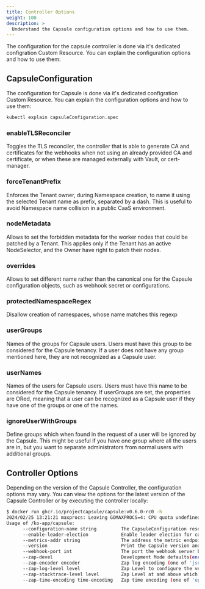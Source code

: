 ```yaml
---
title: Controller Options
weight: 100
description: >
  Understand the Capsule configuration options and how to use them.
---
```


The configuration for the capsule controller is done via it's dedicated configration Custom Resource. You can explain the configuration options and how to use them:



## CapsuleConfiguration

The configuration for Capsule is done via it's dedicated configration Custom Resource. You can explain the configuration options and how to use them:

```bash
kubectl explain capsuleConfiguration.spec
```

### enableTLSReconciler
Toggles the TLS reconciler, the controller that is able to generate CA and certificates for the webhooks when not using an already provided CA and certificate, or when these are managed externally with Vault, or cert-manager.

### forceTenantPrefix
Enforces the Tenant owner, during Namespace creation, to name it using the selected Tenant name as prefix, separated by a dash. This is useful to avoid Namespace name collision in a public CaaS environment.

### nodeMetadata
Allows to set the forbidden metadata for the worker nodes that could be patched by a Tenant. This applies only if the Tenant has an active NodeSelector, and the Owner have right to patch their nodes.

### overrides
Allows to set different name rather than the canonical one for the Capsule configuration objects, such as webhook secret or configurations.

### protectedNamespaceRegex
Disallow creation of namespaces, whose name matches this regexp

### userGroups
Names of the groups for Capsule users. Users must have this group to be considered for the Capsule tenancy. If a user does not have any group mentioned here, they are not recognized as a Capsule user.

### userNames
Names of the users for Capsule users. Users must have this name to be considered for the Capsule tenancy. If userGroups are set, the properties are ORed, meaning that a user can be recognized as a Capsule user if they have one of the groups or one of the names.

### ignoreUserWithGroups
Define groups which when found in the request of a user will be ignored by the Capsule. This might be useful if you have one group where all the users are in, but you want to separate administrators from normal users with additional groups.

## Controller Options

Depending on the version of the Capsule Controller, the configuration options may vary. You can view the options for the latest version of the Capsule Controller or by executing the controller locally:

```bash
$ docker run ghcr.io/projectcapsule/capsule:v0.6.0-rc0 -h
2024/02/25 13:21:21 maxprocs: Leaving GOMAXPROCS=4: CPU quota undefined
Usage of /ko-app/capsule:
      --configuration-name string         The CapsuleConfiguration resource name to use (default "default")
      --enable-leader-election            Enable leader election for controller manager. Enabling this will ensure there is only one active controller manager.
      --metrics-addr string               The address the metric endpoint binds to. (default ":8080")
      --version                           Print the Capsule version and exit
      --webhook-port int                  The port the webhook server binds to. (default 9443)
      --zap-devel                         Development Mode defaults(encoder=consoleEncoder,logLevel=Debug,stackTraceLevel=Warn). Production Mode defaults(encoder=jsonEncoder,logLevel=Info,stackTraceLevel=Error)
      --zap-encoder encoder               Zap log encoding (one of 'json' or 'console')
      --zap-log-level level               Zap Level to configure the verbosity of logging. Can be one of 'debug', 'info', 'error', or any integer value > 0 which corresponds to custom debug levels of increasing verbosity
      --zap-stacktrace-level level        Zap Level at and above which stacktraces are captured (one of 'info', 'error', 'panic').
      --zap-time-encoding time-encoding   Zap time encoding (one of 'epoch', 'millis', 'nano', 'iso8601', 'rfc3339' or 'rfc3339nano'). Defaults to 'epoch'.
```

